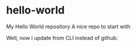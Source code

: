 # hello-world
My Hello World repository
A nice repo to start with

Well, now i update from CLI instead of github.

